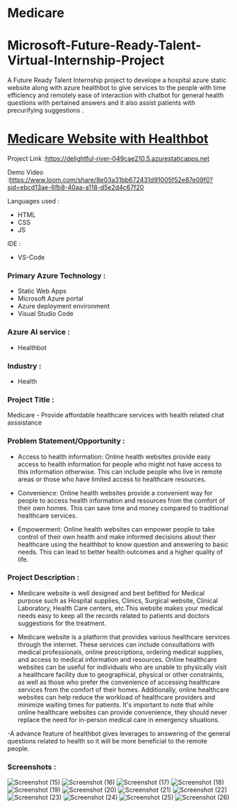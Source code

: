 # Medicare
# Microsoft-Future-Ready-Talent-Virtual-Internship-Project

A Future Ready Talent Internship project to develope a hospital azure static website along with azure healthbot to give services to the people with time efficiency and remotely ease of interaction with chatbot for general  health questions with pertained answers and it also assist patients with precurifying suggestions . 

# [ Medicare Website with Healthbot](https://delightful-river-049cae210.5.azurestaticapps.net)

Project Link :https://delightful-river-049cae210.5.azurestaticapps.net

Demo Video :https://www.loom.com/share/8e03a31bb672431d91005f52e87e09f0?sid=ebcd13ae-6fb8-40aa-a118-d5e2d4c67f20

Languages used :
- HTML
- CSS
- JS

IDE : 
- VS-Code

### Primary Azure Technology :

- Static Web Apps
- Microsoft Azure portal
- Azure deployment environment
- Visual Studio Code

### Azure AI service :
- Healthbot
### Industry :
- Health

### Project Title :
Medicare - Provide affordable healthcare services with health related chat asssistance 

### Problem Statement/Opportunity :
- Access to health information: Online health websites provide easy access to health information for people who might not have access to this information otherwise. This can include people who live in remote areas or those who have limited access to healthcare resources.

- Convenience: Online health websites provide a convenient way for people to access health information and resources from the comfort of their own homes. This can save time and money compared to traditional healthcare services.

- Empowerment: Online health websites can empower people to take control of their own health and make informed decisions about their healthcare using the healthbot to know question and answering to basic needs. This can lead to better health outcomes and a higher quality of life.

### Project Description :
- Medicare website is well designed and best befitted for Medical purpose such as Hospital supplies, Clinics, Surgical website, Clinical Laboratory, Health Care centers, etc.This website makes your medical needs easy to keep all the records related to patients and doctors suggestions for the treatment.

- Medicare website is a platform that provides various healthcare services through the internet. These services can include consultations with medical professionals, online prescriptions, ordering medical supplies, and access to medical information and resources. Online healthcare websites can be useful for individuals who are unable to physically visit a healthcare facility due to geographical, physical or other constraints, as well as those who prefer the convenience of accessing healthcare services from the comfort of their homes. Additionally, online healthcare websites can help reduce the workload of healthcare providers and minimize waiting times for patients. It's important to note that while online healthcare websites can provide convenience, they should never replace the need for in-person medical care in emergency situations.

-A advance feature of healthbot gives leverages to answering of the general questions related to health so it will be more beneficial to the remote people. 

### Screenshots :

![Screenshot (15)](https://github.com/NA-07/Project-FRT/blob/main/img/Screenshot%20(15).png)
![Screenshot (16)](https://github.com/NA-07/Project-FRT/blob/main/img/Screenshot%20(16).png)
![Screenshot (17)](https://github.com/NA-07/Project-FRT/blob/main/img/Screenshot%20(17).png)
![Screenshot (18)](https://github.com/NA-07/Project-FRT/blob/main/img/Screenshot%20(18).png)
![Screenshot (19)](https://github.com/NA-07/Project-FRT/blob/main/img/Screenshot%20(19).png)
![Screenshot (20)](https://github.com/NA-07/Project-FRT/blob/main/img/Screenshot%20(20).png)
![Screenshot (21)](https://github.com/NA-07/Project-FRT/blob/main/img/Screenshot%20(21).png)
![Screenshot (22)](https://github.com/NA-07/Project-FRT/blob/main/img/Screenshot%20(22).png)
![Screenshot (23)](https://github.com/NA-07/Project-FRT/blob/main/img/Screenshot%20(23).png)
![Screenshot (24)](https://github.com/NA-07/Project-FRT/blob/main/img/Screenshot%20(24).png)
![Screenshot (25)](https://github.com/NA-07/Project-FRT/blob/main/img/Screenshot%20(25).png)
![Screenshot (26)](https://github.com/NA-07/Project-FRT/blob/main/img/Screenshot%20(26).png)

